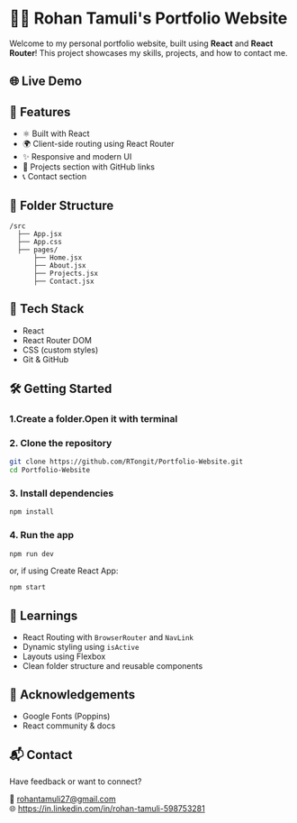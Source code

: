 # 🧑‍💻 Rohan Tamuli's Portfolio Website

Welcome to my personal portfolio website, built using **React** and **React Router**! This project showcases my skills, projects, and how to contact me.

## 🌐 Live Demo

## 🚀 Features

- ⚛️ Built with React
- 🌍 Client-side routing using React Router
- ✨ Responsive and modern UI
- 🧠 Projects section with GitHub links
- 📞 Contact section

## 📁 Folder Structure

```
/src
  ├── App.jsx
  ├── App.css
  ├── pages/
      ├── Home.jsx
      ├── About.jsx
      ├── Projects.jsx
      ├── Contact.jsx
```

## 🔧 Tech Stack

- React
- React Router DOM
- CSS (custom styles)
- Git & GitHub

## 🛠️ Getting Started
### 1.Create a folder.Open it with terminal
### 2. Clone the repository
```bash
git clone https://github.com/RTongit/Portfolio-Website.git
cd Portfolio-Website
```

### 3. Install dependencies
```bash
npm install
```

### 4. Run the app
```bash
npm run dev
```
or, if using Create React App:
```bash
npm start
```

## 🧠 Learnings

- React Routing with `BrowserRouter` and `NavLink`
- Dynamic styling using `isActive`
- Layouts using Flexbox
- Clean folder structure and reusable components

## 🙌 Acknowledgements

- Google Fonts (Poppins)
- React community & docs

## 📬 Contact

Have feedback or want to connect?

📧 rohantamuli27@gmail.com  
🌐 https://in.linkedin.com/in/rohan-tamuli-598753281
